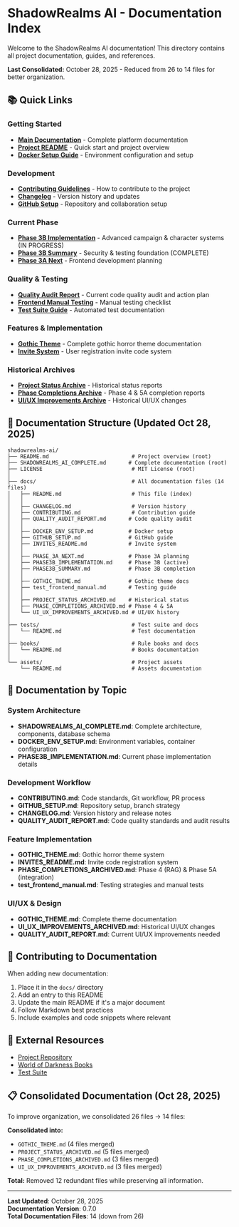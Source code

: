# ShadowRealms AI - Documentation Index

Welcome to the ShadowRealms AI documentation! This directory contains all project documentation, guides, and references.

**Last Consolidated:** October 28, 2025 - Reduced from 26 to 14 files for better organization.

## 📚 Quick Links

### Getting Started
- **[Main Documentation](../SHADOWREALMS_AI_COMPLETE.md)** - Complete platform documentation
- **[Project README](../README.md)** - Quick start and project overview
- **[Docker Setup Guide](DOCKER_ENV_SETUP.md)** - Environment configuration and setup

### Development
- **[Contributing Guidelines](CONTRIBUTING.md)** - How to contribute to the project
- **[Changelog](CHANGELOG.md)** - Version history and updates
- **[GitHub Setup](GITHUB_SETUP.md)** - Repository and collaboration setup

### Current Phase
- **[Phase 3B Implementation](PHASE3B_IMPLEMENTATION.md)** - Advanced campaign & character systems (IN PROGRESS)
- **[Phase 3B Summary](PHASE3B_SUMMARY.md)** - Security & testing foundation (COMPLETE)
- **[Phase 3A Next](PHASE_3A_NEXT.md)** - Frontend development planning

### Quality & Testing
- **[Quality Audit Report](QUALITY_AUDIT_REPORT.md)** - Current code quality audit and action plan
- **[Frontend Manual Testing](test_frontend_manual.md)** - Manual testing checklist
- **[Test Suite Guide](../tests/README.md)** - Automated test documentation

### Features & Implementation
- **[Gothic Theme](GOTHIC_THEME.md)** - Complete gothic horror theme documentation
- **[Invite System](INVITES_README.md)** - User registration invite code system

### Historical Archives
- **[Project Status Archive](PROJECT_STATUS_ARCHIVED.md)** - Historical status reports
- **[Phase Completions Archive](PHASE_COMPLETIONS_ARCHIVED.md)** - Phase 4 & 5A completion reports
- **[UI/UX Improvements Archive](UI_UX_IMPROVEMENTS_ARCHIVED.md)** - Historical UI/UX changes

## 📖 Documentation Structure (Updated Oct 28, 2025)

```
shadowrealms-ai/
├── README.md                          # Project overview (root)
├── SHADOWREALMS_AI_COMPLETE.md       # Complete documentation (root)
├── LICENSE                            # MIT License (root)
│
├── docs/                              # All documentation files (14 files)
│   ├── README.md                      # This file (index)
│   │
│   ├── CHANGELOG.md                   # Version history
│   ├── CONTRIBUTING.md                # Contribution guide
│   ├── QUALITY_AUDIT_REPORT.md       # Code quality audit
│   │
│   ├── DOCKER_ENV_SETUP.md           # Docker setup
│   ├── GITHUB_SETUP.md               # GitHub guide
│   ├── INVITES_README.md             # Invite system
│   │
│   ├── PHASE_3A_NEXT.md              # Phase 3A planning
│   ├── PHASE3B_IMPLEMENTATION.md     # Phase 3B (active)
│   ├── PHASE3B_SUMMARY.md            # Phase 3B completion
│   │
│   ├── GOTHIC_THEME.md               # Gothic theme docs
│   ├── test_frontend_manual.md       # Testing guide
│   │
│   ├── PROJECT_STATUS_ARCHIVED.md    # Historical status
│   ├── PHASE_COMPLETIONS_ARCHIVED.md # Phase 4 & 5A
│   └── UI_UX_IMPROVEMENTS_ARCHIVED.md # UI/UX history
│
├── tests/                             # Test suite and docs
│   └── README.md                      # Test documentation
│
├── books/                             # Rule books and docs
│   └── README.md                      # Books documentation
│
└── assets/                            # Project assets
    └── README.md                      # Assets documentation
```

## 🎯 Documentation by Topic

### System Architecture
- **SHADOWREALMS_AI_COMPLETE.md**: Complete architecture, components, database schema
- **DOCKER_ENV_SETUP.md**: Environment variables, container configuration
- **PHASE3B_IMPLEMENTATION.md**: Current phase implementation details

### Development Workflow
- **CONTRIBUTING.md**: Code standards, Git workflow, PR process
- **GITHUB_SETUP.md**: Repository setup, branch strategy
- **CHANGELOG.md**: Version history and release notes
- **QUALITY_AUDIT_REPORT.md**: Code quality standards and audit results

### Feature Implementation
- **GOTHIC_THEME.md**: Gothic horror theme system
- **INVITES_README.md**: Invite code registration system
- **PHASE_COMPLETIONS_ARCHIVED.md**: Phase 4 (RAG) & Phase 5A (integration)
- **test_frontend_manual.md**: Testing strategies and manual tests

### UI/UX & Design
- **GOTHIC_THEME.md**: Complete theme documentation
- **UI_UX_IMPROVEMENTS_ARCHIVED.md**: Historical UI/UX changes
- **QUALITY_AUDIT_REPORT.md**: Current UI/UX improvements needed

## 📝 Contributing to Documentation

When adding new documentation:
1. Place it in the `docs/` directory
2. Add an entry to this README
3. Update the main README if it's a major document
4. Follow Markdown best practices
5. Include examples and code snippets where relevant

## 🔗 External Resources

- [Project Repository](https://github.com/Somnius/shadowrealms-ai)
- [World of Darkness Books](../books/README.md)
- [Test Suite](../tests/README.md)

## 📋 Consolidated Documentation (Oct 28, 2025)

To improve organization, we consolidated 26 files → 14 files:

**Consolidated into:**
- `GOTHIC_THEME.md` (4 files merged)
- `PROJECT_STATUS_ARCHIVED.md` (5 files merged)
- `PHASE_COMPLETIONS_ARCHIVED.md` (3 files merged)  
- `UI_UX_IMPROVEMENTS_ARCHIVED.md` (3 files merged)

**Total:** Removed 12 redundant files while preserving all information.

---

**Last Updated**: October 28, 2025  
**Documentation Version**: 0.7.0  
**Total Documentation Files**: 14 (down from 26)

